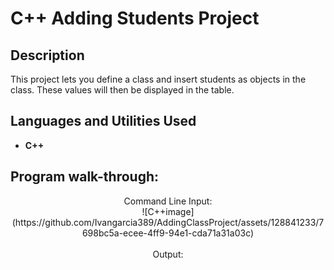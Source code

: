 <h1>C++ Adding Students Project</h1>



<h2>Description</h2>
This project lets you define a class and insert students as objects in the class. These values will then be displayed in the table.
<br />


<h2>Languages and Utilities Used</h2>

- <b>C++</b> 




<h2>Program walk-through:</h2>

<p align="center">
Command Line Input: <br/>
![C++image](https://github.com/Ivangarcia389/AddingClassProject/assets/128841233/7698bc5a-ecee-4ff9-94e1-cda71a31a03c)
<br />
<br />
Output:  <br/>
<![Capture](https://github.com/Ivangarcia389/AddingClassProject/assets/128841233/fb86a84c-56e1-43fa-935e-59a9fa5415bc)
<br />
<br />

